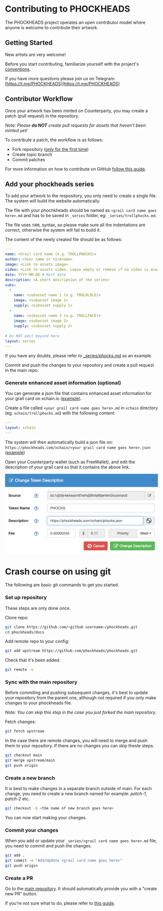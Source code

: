 # Contributing to PHOCKHEADS
The PHOCKHEADS project operates an open contributor model where anyone is welcome to contribute their artwork.

## Getting Started
New artists are very welcome!

Before you start contributing, familiarize yourself with the project's [conventions](https://github.com/phockheads/phockheads/wiki/How-to-contribute).

If you have more questions please join us on Telegram: [https://t.me/PHOCKHEADS](https://t.me/PHOCKHEADS)

## Contributor Workflow
Once your artwork has been minted on Counterparty, you may create a patch (pull request) in the repository. 

*Note: Please **do NOT** create pull requests for assets that haven't been minted yet!*

To contribute a patch, the workflow is as follows:

* Fork repository ([only for the first time](https://docs.github.com/en/get-started/quickstart/fork-a-repo))
* Create topic branch
* Commit patches

For more information on how to contribute on GitHub [follow this guide](https://www.dataschool.io/how-to-contribute-on-github/).

## Add your phockheads series
To add your artwork to the respository, you only need to create a single file. The system will build the website automatically. 

The file with your phochkheads should be named as `<grail card name goes here>.md` and has to be saved in `_series` folder, eg: `_series/trollphocks.md`.

The file uses `YAML` syntax, so please make sure all the indentations are correct, otherwise the system will fail to build it.

The content of the newly created file should be as follows:

```yaml
---
name: <Grail card name (e.g. TROLLPHOCKS)>
author: <Your name or nickname>
image: <Link to assets image>
video: <Link to assets video. Leave empty or remove if no video is available>
date: YYYY-MM-DD # Mint date
description: <A short description of the series>
subs: 
  - 
    name: <subasset name 1 (e.g. TROLOLOLO)>
    image: <subasset image 1>
    supply: <subasset supply 1>
  - 
    name: <subasset name 2 (e.g. TROLLFACE)>
    image: <subasset image 2>
    supply: <subasset supply 2>

# Do NOT edit beyond here
layout: series
---
```

If you have any doubts, please refer to [_series/phocks.md](https://raw.githubusercontent.com/phockheads/phockheads/main/docs/_series/phocks.md) as an example.

Commit and push the changes to your repository and create a pull request in the main repo.

### Generate enhanced asset information (optional)
You can generate a json file that contains enhanced asset information for your grail card on xchain.io ([example](https://xchain.io/asset/phocks)).

Create a file called `<your grail card name goes here>.md` in `xchain` directory (eg. `xchain/trollphocks.md`) with the following content:

```yaml
---
layout: xchain
---
```

The system will then automatically build a json file on: 
`https://phockheads.com/xchain/<your grail card name goes here>.json` ([example](https://phockheads.com/xchain/phocks.json))

Open your Counterparty wallet (such as FreeWallet), and edit the description of your grail card so that it contains the above link.

![Change token description](assets/change-description.png)

# Crash course on using git
The following are basic git commands to get you started.

### Set up repository
These steps are only done once.

Clone repo:
```sh
git clone https://github.com/<github username>/phockheads.git
cd phockheads/docs
```

Add remote repo to your config:
```sh
git add upstream https://github.com/phockheads/phockheads.git
```

Check that it's been added:
```sh
git remote -v
```

### Sync with the main repository
Before commiting and pushing subsequent changes, it's best to update your repository from the parent one, although not required if you only make changes to your phockheads file. 

*Note: You can skip this step in the case you just forked the main repository.*

Fetch changes: 
```sh
git fetch upstream
```

In the case there are remote changes, you will need to merge and push them to your repository. If there are no changes you can skip theste steps.

```sh
git checkout main
git merge upstream/main
git push origin
```

### Create a new branch
It is best to make changes in a separate branch outside of main. For each change, you need to create a new branch named for example: *patch-1*, *patch-2* etc.

```sh
git checkout -b <the name of new branch goes here>
```

You can now start making your changes.

### Commit your changes
When you add or update your `_series/<grail card name goes here>.md` file, you need to commit and push the changes.

```sh
git add .
git commit -m "Add/Update <grail card name goes here>"
git push origin
```

### Create a PR
Go to the [main repository](https://github.com/phockheads/phockheads.git). It should automatically provide you with a "create new PR" button. 

If you're not sure what to do, please refer to [this guide](https://docs.github.com/en/pull-requests/collaborating-with-pull-requests/proposing-changes-to-your-work-with-pull-requests/creating-a-pull-request-from-a-fork).